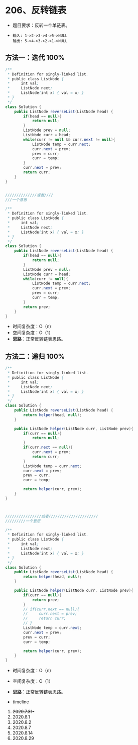 # 206、反转链表

- 题目要求：反转一个单链表。

- ```
  输入: 1->2->3->4->5->NULL
  输出: 5->4->3->2->1->NULL
  ```





## 方法一：迭代 100%

```java
/**
 * Definition for singly-linked list.
 * public class ListNode {
 *     int val;
 *     ListNode next;
 *     ListNode(int x) { val = x; }
 * }
 */
class Solution {
    public ListNode reverseList(ListNode head) {
        if(head == null){
            return null;
        }
        ListNode prev = null;
        ListNode curr = head;
        while(curr != null && curr.next != null){
            ListNode temp = curr.next;
            curr.next = prev;
            prev = curr;
            curr = temp;
        }
        curr.next = prev;
        return curr;
    }
}


//////////////或者////
///一个意思

/**
 * Definition for singly-linked list.
 * public class ListNode {
 *     int val;
 *     ListNode next;
 *     ListNode(int x) { val = x; }
 * }
 */
class Solution {
    public ListNode reverseList(ListNode head) {
        if(head == null){
            return null;
        }
        ListNode prev = null;
        ListNode curr = head;
        while(curr != null){
            ListNode temp = curr.next;
            curr.next = prev;
            prev = curr;
            curr = temp;
        }
        return prev;
    }
}
```

- 时间复杂度：O（n)
- 空间复杂度：O（1）
- **思路**：正常反转链表思路。

## 方法二：递归 100%

```java
/**
 * Definition for singly-linked list.
 * public class ListNode {
 *     int val;
 *     ListNode next;
 *     ListNode(int x) { val = x; }
 * }
 */
class Solution {
    public ListNode reverseList(ListNode head) {
        return helper(head, null);
    }

    public ListNode helper(ListNode curr, ListNode prev){
        if(curr == null){
            return null;
        }
        if(curr.next == null){
            curr.next = prev;
            return curr;
        }
        ListNode temp = curr.next;
        curr.next = prev;
        prev = curr;
        curr = temp;

        return helper(curr, prev);
    }
}



////////////////或者//////////////////////
/////////一个意思

/**
 * Definition for singly-linked list.
 * public class ListNode {
 *     int val;
 *     ListNode next;
 *     ListNode(int x) { val = x; }
 * }
 */
class Solution {
    public ListNode reverseList(ListNode head) {
        return helper(head, null);
    }

    public ListNode helper(ListNode curr, ListNode prev){
        if(curr == null){
            return prev;
        }
        // if(curr.next == null){
        //     curr.next = prev;
        //     return curr;
        // }
        ListNode temp = curr.next;
        curr.next = prev;
        prev = curr;
        curr = temp;

        return helper(curr, prev);
    }
}
```

- 时间复杂度：O（n)
- 空间复杂度：O（1）
- **思路**：正常反转链表思路。



- timeline

1. ~~2020.7.31-~~
2. 2020.8.1
3. 2020.8.2
4. 2020.8.7
5. 2020.8.14
6. 2020.8.29